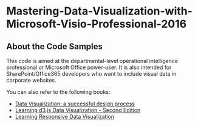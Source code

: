 # Mastering-Data-Visualization-with-Microsoft-Visio-Professional-2016


About the Code Samples
----------------------

This code is aimed at the departmental-level operational intelligence professional or Microsoft Office power-user. It is also intended for SharePoint/Office365 developers who want to include visual data in corporate websites.

You can also refer to the following books:

* [Data Visualization: a successful design process](https://www.packtpub.com/big-data-and-business-intelligence/data-visualization-successful-design-process?utm_source=github&utm_medium=related&utm_campaign=9781849693462)
* [Learning d3.js Data Visualization - Second Edition](https://www.packtpub.com/web-development/learning-d3js-data-visualization-second-edition?utm_source=github&utm_medium=related&utm_campaign=9781785889042)
* [Learning Responsive Data Visualization](https://www.packtpub.com/web-development/learning-responsive-data-visualization?utm_source=github&utm_medium=related&utm_campaign=9781785883781)
